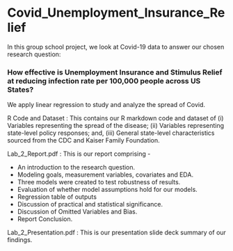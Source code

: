 # Covid_Unemployment_Insurance_Relief

In this group school project, we look at Covid-19 data to answer our chosen research question:

### How effective is Unemployment Insurance and Stimulus Relief at reducing infection rate per 100,000 people across US States?

We apply linear regression to study and analyze the spread of Covid.

R Code and Dataset : This contains our R markdown code and dataset of (i) Variables representing the spread of the disease; (ii) Variables representing state-level policy responses; and, (iii) General state-level characteristics sourced from the CDC and Kaiser Family Foundation.

Lab_2_Report.pdf : This is our report comprising -

* An introduction to the research question.
* Modeling goals, measurement variables, covariates and EDA.
* Three models were created to test robustness of results.
* Evaluation of whether model assumptions hold for our models.
* Regression table of outputs
* Discussion of practical and statistical significance.
* Discussion of Omitted Variables and Bias.
* Report Conclusion.


Lab_2_Presentation.pdf : This is our presentation slide deck summary of our findings.

